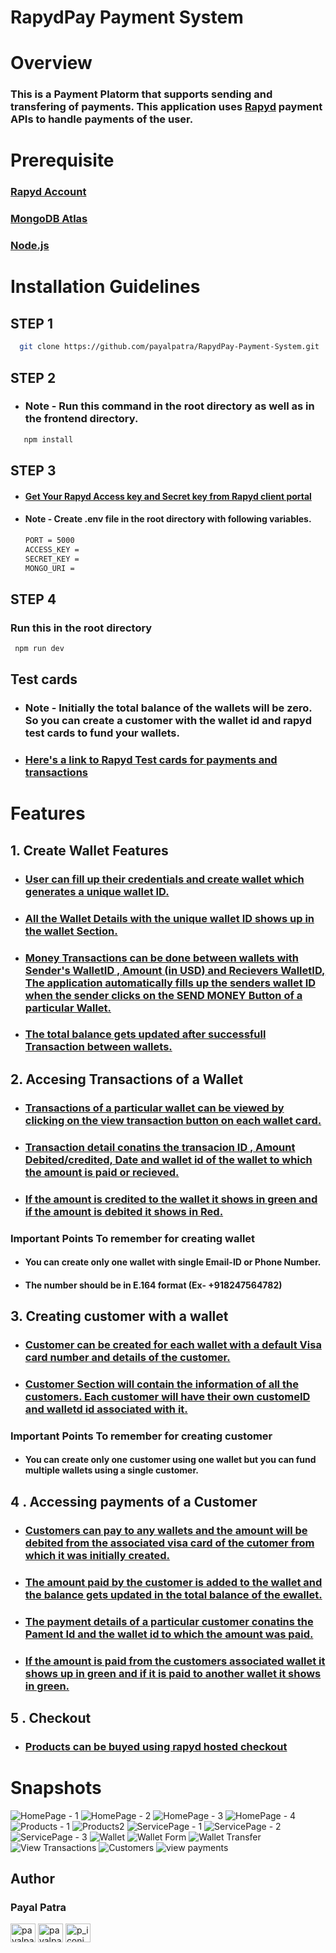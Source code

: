 # RapydPay Payment System

# Overview

### This is a Payment Platorm that supports sending and transfering of payments. This application uses [Rapyd](https://www.rapyd.net/) payment APIs to handle payments of the user.

# Prerequisite

### [Rapyd Account](https://www.rapyd.net/)

### [MongoDB Atlas](https://www.mongodb.com/cloud/atlas/register)

### [Node.js](https://nodejs.org/en/download/)



# Installation Guidelines

## STEP 1

 ```sh
   git clone https://github.com/payalpatra/RapydPay-Payment-System.git
   ```

## STEP 2
* ### Note - Run this command in the root directory as well as in the frontend directory.

```sh
   npm install
   ```

## STEP 3

* #### [Get Your Rapyd Access key and Secret key from Rapyd client portal](https://dashboard.rapyd.net/developers)
* #### Note - Create .env file in the root directory with following variables. 


  ```sh 
  PORT = 5000
  ACCESS_KEY = 
  SECRET_KEY = 
  MONGO_URI = 
   ```
   
## STEP 4

### Run this in the root directory 

```sh
 npm run dev
   ```

## Test cards 
* ### Note - Initially the total balance of the wallets will be zero. So you can create a customer with the wallet id and rapyd test cards to fund your wallets.
* ### [Here's a link to Rapyd Test cards for payments and transactions](https://docs.rapyd.net/build-with-rapyd/reference/testing-for-payments-api)




# Features 
## 1. Create Wallet Features
* ### [User can fill up their credentials and create wallet which generates a unique wallet ID.](https://www.linkpicture.com/q/Wallet-Form.png)
* ### [All the Wallet Details with the unique wallet ID shows up in the wallet Section.](https://user-images.githubusercontent.com/67522406/122463538-54a3c480-cfd3-11eb-94b1-4d6c4afc915b.png)
* ### [Money Transactions can be done between wallets with Sender's WalletID , Amount (in USD) and Recievers WalletID,  The application automatically fills up the senders wallet ID when the sender clicks on the SEND MONEY Button of a particular Wallet.](https://www.linkpicture.com/q/Wallet-Transfer_1.png)

* ### [The total balance gets updated after successfull Transaction between wallets.](https://user-images.githubusercontent.com/67522406/122463739-9af92380-cfd3-11eb-8232-2e90870a9c14.png)

## 2. Accesing Transactions of a Wallet

* ### [Transactions of a particular wallet can be viewed by clicking on the view transaction button on each wallet card.](https://user-images.githubusercontent.com/67522406/122463739-9af92380-cfd3-11eb-8232-2e90870a9c14.png)
* ### [Transaction detail conatins the transacion ID , Amount Debited/credited, Date and wallet id of the wallet to which the amount is paid or recieved.](https://user-images.githubusercontent.com/67522406/122463739-9af92380-cfd3-11eb-8232-2e90870a9c14.png)

* ### [If the amount is credited to the wallet it shows in green and if the amount is debited it shows in Red.](https://user-images.githubusercontent.com/67522406/122463739-9af92380-cfd3-11eb-8232-2e90870a9c14.png)

### Important Points To remember for creating wallet
* ####  You can create only one wallet with single Email-ID or Phone Number.
* ####  The number should be in E.164 format (Ex- +918247564782)

## 3. Creating customer with a wallet

* ### [Customer can be created for each wallet with a default Visa card number and details of the customer.](https://www.linkpicture.com/q/Create-Customer.png)

* ### [Customer Section will contain the information of all the customers. Each customer will have their own customeID and walletd id associated with it.](https://www.linkpicture.com/q/Customers.png)

### Important Points To remember for creating customer
* ####  You can create only one customer using one wallet but you can fund multiple wallets using a single customer.

## 4 . Accessing payments of a Customer 

* ### [Customers can pay to any wallets and the amount will be debited from the associated visa card of the cutomer from which it was initially created. ](https://www.linkpicture.com/q/Payment-Form.png)

* ### [The amount paid by the customer is added to the wallet and the balance gets updated in the total balance of the ewallet.](https://user-images.githubusercontent.com/67522406/122466831-6be4b100-cfd7-11eb-8bd6-4289cf6bd4d2.png)


* ### [The payment details of a particular customer conatins the Pament Id and the wallet id to which the amount was paid.](https://user-images.githubusercontent.com/67522406/122466831-6be4b100-cfd7-11eb-8bd6-4289cf6bd4d2.png)

* ### [If the amount is paid from the customers associated wallet it shows up in green and if it is paid to another wallet it shows in green.](https://www.linkpicture.com/q/view-payments_1.png)

## 5 . Checkout
* ### [Products can be buyed using rapyd hosted checkout ](https://www.linkpicture.com/q/Products2.png)

# Snapshots
![HomePage - 1](https://user-images.githubusercontent.com/67522406/122408947-60c25e80-cfa0-11eb-8a91-bbdec9122e13.png)
![HomePage - 2](https://user-images.githubusercontent.com/67522406/122408962-6455e580-cfa0-11eb-94f9-7c7e62f806d7.png)
![HomePage - 3](https://user-images.githubusercontent.com/67522406/122408983-67e96c80-cfa0-11eb-95d4-b99ce6f91d5d.png)
![HomePage - 4](https://user-images.githubusercontent.com/67522406/122408996-6a4bc680-cfa0-11eb-87b5-e69251100ea7.png)
![Products - 1](https://user-images.githubusercontent.com/67522406/122409019-70da3e00-cfa0-11eb-9382-4c808f49158e.png)
![Products2](https://user-images.githubusercontent.com/67522406/122409032-733c9800-cfa0-11eb-8a28-0d9e7810b16b.png)
![ServicePage - 1](https://user-images.githubusercontent.com/67522406/122409042-759ef200-cfa0-11eb-86cb-163b8602f6a7.png)
![ServicePage - 2](https://user-images.githubusercontent.com/67522406/122409065-7899e280-cfa0-11eb-8b98-7c0daef79d6f.png)
![ServicePage - 3](https://user-images.githubusercontent.com/67522406/122409086-7b94d300-cfa0-11eb-8778-ee687b50ae97.png)
![Wallet](https://user-images.githubusercontent.com/67522406/122463538-54a3c480-cfd3-11eb-94b1-4d6c4afc915b.png)
![Wallet Form](https://user-images.githubusercontent.com/67522406/122409112-82bbe100-cfa0-11eb-9008-1b75e247d6fb.png)
![Wallet Transfer](https://user-images.githubusercontent.com/67522406/122409134-864f6800-cfa0-11eb-84c2-e17faf239077.png)
![View Transactions](https://user-images.githubusercontent.com/67522406/122463739-9af92380-cfd3-11eb-8232-2e90870a9c14.png)
![Customers](https://user-images.githubusercontent.com/67522406/122409218-96ffde00-cfa0-11eb-8354-2f1ae762e90d.png)
![view payments](https://user-images.githubusercontent.com/67522406/122466831-6be4b100-cfd7-11eb-8bd6-4289cf6bd4d2.png)



## Author
### Payal Patra

<a href="https://linkedin.com/in/payalpatra105" target="blank"><img align="center" src="https://cdn.jsdelivr.net/npm/simple-icons@3.0.1/icons/linkedin.svg" alt="payalpatra105" height="30" width="40" /></a>
<a href="https://github.com/payalpatra" target="blank"><img align="center" src="https://www.svgrepo.com/show/68072/github-logo-face.svg" alt="payalpatra105" height="30" width="40" /></a>
<a href="https://instagram.com/p_iconic_" target="blank"><img align="center" src="https://cdn.jsdelivr.net/npm/simple-icons@3.0.1/icons/instagram.svg" alt="p_iconic_" height="30" width="40" /></a>

